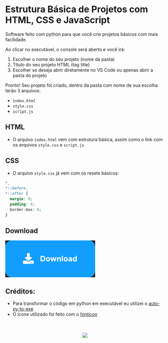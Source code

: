 # Estrutura Básica de Projetos com HTML, CSS e JavaScript

Software feito com python para que você crie projetos básicos com mais facilidade.

Ao clicar no executável, o console será aberto e você irá:

1. Escolher o nome do seu projeto (nome da pasta)
2. Título do seu projeto HTML (tag title)
3. Escolher se deseja abrir diretamente no VS Code ou apenas abrir a pasta do projeto

Pronto! Seu projeto foi criado, dentro da pasta com nome de sua escolha terão 3 arquivos:

- `index.html`
- `style.css`
- `script.js`

## HTML

- O arquivo `index.html` vem com estrutura básica, assim como o link com os arquivos `style.css` e `script.js`

## CSS

- O arquivo `style.css` já vem com os resets básicos:

```css
*,
*::before,
*::after {
  margin: 0;
  padding: 0;
  border-box: 0;
}
```

## Download

<a href="https://github.com/oliveirasarah/Estrutura-Basica-Projetos-HTML/releases/download/latest/CriarProjeto.zip">
  <img src="./assets/download-button.svg"/>
</a>

## Créditos:

- Para transformar o código em python em executável eu utilizei o [auto-py-to-exe](https://pypi.org/project/auto-py-to-exe/)
- O ícone utilizado foi feito com o [fonticon](https://github.com/devgg/FontIcon)

<div style="margin: 50px auto;"  align="center">
    <img src="http://ForTheBadge.com/images/badges/made-with-python.svg"/>
</div>
